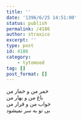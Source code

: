 ```yaml
---
title: ''
date: '1396/6/25 14:51:00'
status: publish
permalink: /4186
author: straxico
excerpt: ''
type: post
id: 4186
category:
    - tytomood
tag: []
post_format: []
---
```

خمر من و خمار من  
باغ من و بهار من  
خواب من و قرار من  
بی تو به سر نمیشود